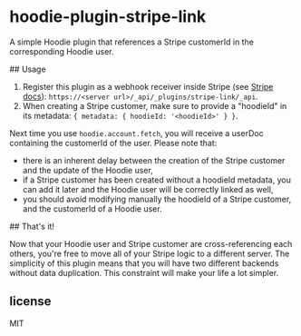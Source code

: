 hoodie-plugin-stripe-link
=========================

A simple Hoodie plugin that references a Stripe customerId in the corresponding Hoodie user.

## Usage

1. Register this plugin as a webhook receiver inside Stripe (see [Stripe docs](https://stripe.com/docs/webhooks)): `https://<server url>/_api/_plugins/stripe-link/_api`.
2. When creating a Stripe customer, make sure to provide a "hoodieId" in its metadata: `{ metadata: { hoodieId: '<hoodieId>' } }`.

Next time you use `hoodie.account.fetch`, you will receive a userDoc containing the customerId of the user.
Please note that:
- there is an inherent delay between the creation of the Stripe customer and the update of the Hoodie user,
- if a Stripe customer has been created without a hoodieId metadata, you can add it later and the Hoodie user will be correctly linked as well,
- you should avoid modifying manually the hoodieId of a Stripe customer, and the customerId of a Hoodie user.

## That's it!

Now that your Hoodie user and Stripe customer are cross-referencing each others, you're free to move all of your Stripe logic to a different server.
The simplicity of this plugin means that you will have two different backends without data duplication.
This constraint will make your life a lot simpler.

## license

MIT
